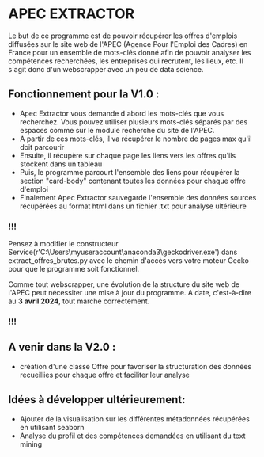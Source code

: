 # APEC EXTRACTOR
Le but de ce programme est de pouvoir récupérer les offres d'emplois diffusées sur le site web de l'APEC (Agence Pour l'Emploi des Cadres) 
en France pour un ensemble de mots-clés donné afin de pouvoir analyser les compétences recherchées, les entreprises qui recrutent,
les lieux, etc. Il s'agit donc d'un webscrapper avec un peu de data science.

## Fonctionnement pour la V1.0 : 
  - Apec Extractor vous demande d'abord les mots-clés que vous recherchez. Vous pouvez utiliser plusieurs mots-clés séparés par des
espaces comme sur le module recherche du site de l'APEC.
  - A partir de ces mots-clés, il va récupérer le nombre de pages max qu'il doit parcourir
  - Ensuite, il récupère sur chaque page les liens vers les offres qu'ils stockent dans un tableau
  - Puis, le programme parcourt l'ensemble des liens pour récupérer la section "card-body" contenant toutes les données pour chaque
offre d'emploi
  - Finalement Apec Extractor sauvegarde l'ensemble des données sources récupérées au format html dans un fichier .txt pour analyse
ultérieure

### !!!
  Pensez à modifier le constructeur Service(r'C:\Users\myuseraccount\anaconda3\geckodriver.exe') dans extract_offres_brutes.py avec
le chemin d'accès vers votre moteur Gecko pour que le programme soit fonctionnel.

  Comme tout webscrapper, une évolution de la structure du site web de l'APEC peut nécessiter une mise à jour du programme. A date,
c'est-à-dire au **3 avril 2024**, tout marche correctement.
### !!!

## A venir dans la V2.0 :
- création d'une classe Offre pour favoriser la structuration des données recueillies pour chaque offre et faciliter leur analyse

## Idées à développer ultérieurement:
- Ajouter de la visualisation sur les différentes métadonnées récupérées en utilisant seaborn
- Analyse du profil et des compétences demandées en utilisant du text mining
